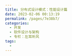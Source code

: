 ```yaml
---
title: 分布式设计模式：性能设计篇
date: 2023-02-06 00:13:19
permalink: /pages/7e38b7/
categories:
  - 开发
  - 软件设计与架构
  - 专栏：左耳听风
tags:
  - 
---
```

